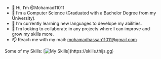 - 👋 Hi, I’m @Mohamad11011
- 👀 I’m a Computer Science (Graduated with a Bachelor Degree from my University).
- 🌱 I’m currently learning new languages to develope my abilities.
- 💞️ I’m looking to collaborate in any projects where I can improve and grow my skills more.
- 📫 Reach me with my mail: mohamadhassan11011@gmail.com

Some of my Skills:
  [![My Skills](https://skills.thijs.gg/icons?i=js,html,css,git,java,jquery,mysql,py,)](https://skills.thijs.gg)

<!---
Mohamad11011/Mohamad11011 is a ✨ special ✨ repository because its `README.md` (this file) appears on your GitHub profile.
You can click the Preview link to take a look at your changes.
--->

